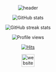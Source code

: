 <div align="center">

![header](https://capsule-render.vercel.app/api?type=waving&color=auto&height=300&section=header&text=CHAEWONKIM👋&fontSize=90)
<!-- 
[![Top Langs](https://github-readme-stats.vercel.app/api/top-langs/?username=cwkim723)](https://github.com/anuraghazra/github-readme-stats) -->

![GitHub stats](https://github-readme-stats.vercel.app/api?username=cwkim723&show_icons=true)  

![GitHub streak stats](https://github-readme-streak-stats.herokuapp.com/?user=cwkim723)  

![Profile views](https://gpvc.arturio.dev/cwkim723)


[![Hits](https://hits.seeyoufarm.com/api/count/incr/badge.svg?url=https%3A%2F%2Fgithub.com%2Fcwkim723&count_bg=%23F1D2D2&title_bg=%23DD9393&icon=&icon_color=%23E7E7E7&title=hits&edge_flat=false)](https://hits.seeyoufarm.com)
 
<!-- [<img src='https://cdn.jsdelivr.net/npm/simple-icons@3.0.1/icons/github.svg' alt='github' height='40'>](https://github.com/cwkim723) -->
 [<img src='https://cdn.jsdelivr.net/npm/simple-icons@3.0.1/icons/icloud.svg' alt='website' height='40'>](https://turtledeveloper.tistory.com/)  
  
</div>

